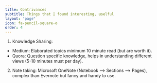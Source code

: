 ```yaml
---
title: Contrivances
subtitle: Things that I found interesting, uselful
layout: "page"
icon: fa-pencil-square-o
order: 4
---
```


1. Knowledge Sharing:
  * Medium: Elaborated topics minimum 10 minute read (but are worth it).
  * Quora: Question specific knowledge, helps in understanding different views (5-10 minutes must per day).
2. Note taking: Microsoft OneNote (Notebook --> Sections --> Pages), complex than Evernote but fancy and handy to use.
